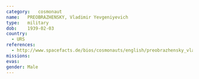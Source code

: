 ```yaml
---
category:	cosmonaut
name:	PREOBRAZHENSKY, Vladimir Yevgeniyevich 
type:	military
dob:	1939-02-03
country:
  - URS
references:
  - http://www.spacefacts.de/bios/cosmonauts/english/preobrazhensky_vladimir.htm
missions:
evas:
gender:	Male
---
```

